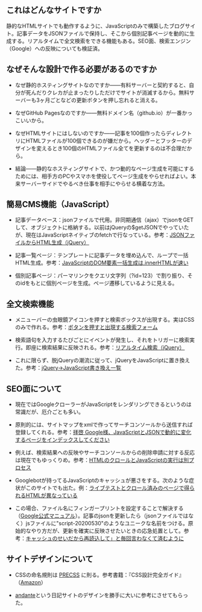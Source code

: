 ## これはどんなサイトですか
静的なHTMLサイトでも動作するように、JavaScriptのみで構築したブログサイト。記事データをJSONファイルで保持し、そこから個別記事ページを動的に生成する。リアルタイムで全文検索をできる機能もある。SEO面、検索エンジン（Google）への反映についても検証済。


## なぜそんな設計で作る必要があるのですか
- なぜ静的ホスティングサイトなのですか——有料サーバーと契約すると、自分が死んだりクレカが止まったりしただけでサイトが消滅するから。無料サーバーも3ヶ月ごとなどの更新ボタンを押し忘れると消える。

- なぜGitHub Pagesなのですか——無料ドメイン名（github.io）が一番かっこいいから。

- なぜHTMLサイトにはしないのですか——記事を100個作ったらディレクトリにHTMLファイルが100個できるのが嫌だから。ヘッダーとフッターのデザインを変えるとき100個のHTMLファイル全てを更新するのは不合理だから。

- 結論——静的なホスティングサイトで、かつ動的なページ生成を可能にするためには、相手方のPCやスマホを使役してページ生成をやらせればよい。本来サーバーサイドでやるべき仕事を相手にやらせる横着な方法。


## 簡易CMS機能（JavaScript）
- 記事データベース：jsonファイルで代用。非同期通信（ajax）でjsonをGETして、オブジェクトに格納する。以前はjQueryの$getJSONでやっていたが、現在はJavaScriptネイティブのfetchで行なっている。参考：[JSONファイルからHTML生成（jQuery）](https://teratail.com/questions/93120)

- 記事一覧ページ：テンプレートに記事データを埋め込んで、ループで一括HTML生成。参考：[JavaScriptのDOM要素一括生成は.innerHTMLが速い](http://bicycle.life.coocan.jp/takamints/index.php/techtips/whichFastAppendChild)

- 個別記事ページ：パーマリンクをクエリ文字列（?id=123）で割り振り、そのidをもとに個別ページを生成。ページ遷移しているように見える。


## 全文検索機能
- メニューバーの虫眼鏡アイコンを押すと検索ボックスが出現する。実はCSSのみで作れる。参考：[ボタンを押すと出現する検索フォーム](http://millkeyweb.com/switched-search-form/)

- 検索語句を入力するたびごとにイベントが発生し、それをトリガーに検索実行。即座に検索結果に反映される。参考：[リアルタイム検索（jQuery）](https://www.tam-tam.co.jp/tipsnote/javascript/post11315.html)

- これに限らず、脱jQueryの潮流に従って、jQueryをJavaScriptに置き換えた。参考：[jQuery→JavaScript書き換え一覧](https://qiita.com/okame_qiita/items/d8d85906b88e33ba0eff)


## SEO面について
- 現在ではGoogleクローラーがJavaScriptをレンダリングできるというのは常識だが、厄介ごとも多い。

- 原則的には、サイトマップをxmlで作ってサーチコンソールから送信すれば登録してくれる。参考：[拝啓 Google様、JavaScriptとJSONで動的に変化するページをインデックスしてください](https://qiita.com/S_Kosaka/items/ab6465141061e08bce64)

- 例えば、検索結果への反映やサーチコンソールからの削除申請に対する反応は現在でもゆっくりめ。参考：[HTMLのクロールとJavaScriptの実行は別プロセス](https://www.suzukikenichi.com/blog/executing-javascript-needs-another-cycle-and-takes-longer-time/)

- Googlebotが持ってるJavaScriptのキャッシュが悪さをする。次のような症状がこのサイトでも出た。例：[ライブテストとクロール済みのページで得られるHTMLが異なっている](https://developers.google.com/search/docs/guides/fix-search-javascript?hl=ja)

- この場合、ファイル名にフィンガープリントを設定することで解決する（[Google公式マニュアル](https://developers.google.com/search/docs/guides/fix-search-javascript?hl=ja)）。記事のjsonを更新したら（jsonファイルではなく）jsファイルに"script-20200530"のようなユニークな名前をつける。原始的なやり方だが、更新を確実に反映させたいときの応急処置として。参考：[キャッシュのせいだから再読込して」と毎回言わなくて済むように](https://www.nishishi.com/blog/2013/04/avoid_cache_que.html)


## サイトデザインについて
- CSSの命名規則は [PRECSS](http://precss.io/ja/) に則る。参考書籍：『CSS設計完全ガイド』（[Amazon](https://www.amazon.co.jp/dp/429711173X)）

- [andante](http://ofni.necocen.info)という日記サイトのデザインを勝手に大いに参考にさせてもらった。